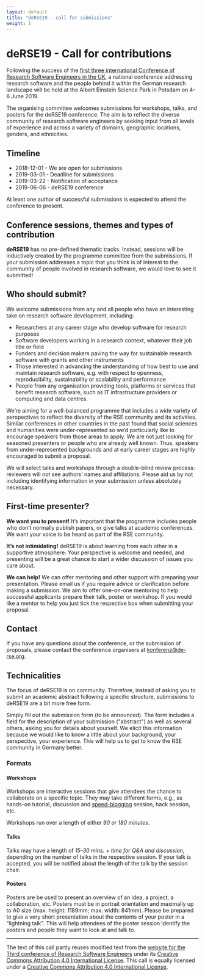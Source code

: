 ```yaml
---
layout: default
title: "deRSE19 - call for submissions"
weight: 1
---
```


# deRSE19 - Call for contributions

Following the success of the [first three international Conference of Research Software Engineers in the UK](https://rse.ac.uk/events/past-conferences/), a national conference addressing research software and the people behind it within the German research landscape will be held at the Albert Einstein Science Park in Potsdam on 4-6 June 2019.

The organising committee welcomes submissions for workshops, talks, and posters for the deRSE19 conference. The aim is to reflect the diverse community of research software engineers by seeking input from all levels of experience and across a variety of domains, geographic locations, genders, and ethnicities.

## Timeline

- 2018-12-01 - We are open for submissions
- 2019-03-01 - Deadline for submissions
- 2019-03-22 - Notification of acceptance
- 2019-06-06 - deRSE19 conference

At least one author of successful submissions is expected to attend the conference to present.

## Conference sessions, themes and types of contribution

**deRSE19** has no pre-defined thematic tracks. Instead, sessions will be inductively created
by the programme committee from the submissions. If your submission addresses a
topic that you think is of interest to the community of people involved in
research software, we would love to see it submitted!

## Who should submit?

We welcome submissions from any and all people who have an interesting take on research software development, including:

- Researchers at any career stage who develop software for research purposes
- Software developers working in a research context, whatever their job title or field
- Funders and decision makers paving the way for sustainable research software with grants and other instruments
- Those interested in advancing the understanding of how best to use and maintain research software, e.g. with respect to openness, reproducibility, sustainability or scalability and performance
- People from any organisation providing tools, platforms or services that benefit research software, such as IT infrastructure providers or computing and data centres.

We’re aiming for a well-balanced programme that includes a wide variety of perspectives to reflect the diversity of the RSE community and its activities. Similar conferences in other countries in the past found that social sciences and humanities were under-represented so we’d particularly like to encourage speakers from those areas to apply. We are not just looking for seasoned presenters or people who are already well known. Thus, speakers from under-represented backgrounds and at early career stages are highly encouraged to submit a proposal.

We will select talks and workshops through a double-blind review process: reviewers will not see authors’ names and affiliations. Please aid us by not including identifying information in your submission unless absolutely necessary.

## First-time presenter?

**We want you to present!** It’s important that the programme includes people who don’t normally publish papers, or give talks at academic conferences. We want your voice to be heard as part of the RSE community.

**It’s not intimidating!** deRSE19 is about learning from each other in a supportive atmosphere. Your perspective is welcome and needed, and presenting will be a great chance to start a wider discussion of issues you care about.

**We can help!** We can offer mentoring and other support with preparing your presentation. Please email us if you require advice or clarification before making a submission. We aim to offer one-on-one mentoring to help successful applicants prepare their talk, poster or workshop. If you would like a mentor to help you just tick the respective box when submitting your proposal.

## Contact

If you have any questions about the conference, or the submission of proposals, please contact the conference organisers at [konferenz@de-rse.org](mailto:konferenz@de-rse.org).

## Technicalities

The focus of deRSE19 is on community. Therefore, instead of asking you to submit an academic abstract
following a specific structure, submissions to deRSE19 are a bit more free form.

Simply fill out the submission form (to be announced). The form includes a field
for the description of your submission ("abstract") as well as several others,
asking you for details about yourself. We elicit this information because we
would like to know a little about your background, your perspective, your
experience. This will help us to get to know the RSE community in Germany better.



### Formats

#### Workshops

Workshops are interactive sessions that give attendees the chance to collaborate
on a specific topic. They may take different forms, e.g., as hands-on tutorial,
discussion and [speed-blogging](https://www.software.ac.uk/term/speed-blogging)
session, hack session, etc.

Workshops run over a length of either *90 or 180 minutes*.

#### Talks

Talks may have a length of *15-30 mins. + time for Q&A and discussion*, depending
on the number of talks in the respective session. If your talk is accepted, you
will be notified about the length of the talk by the session chair.

#### Posters

Posters are be used to present an overview of an idea, a project, a
collaboration, etc. Posters must be in portrait orientation and maximally up to A0 size (max. height: 1189mm; max. width: 841mm). Please be prepared to give a
very short presentation about the contents of your poster in a "lightning talk". 
This will help attendees of the poster
session identify the posters and people they want to look at and talk to.

---

The text of this call partly reuses modified text from the [website for the Third conference of Research Software Engineers](https://rse.ac.uk/conf2018/) under its [Creative Commons Attribution 4.0 International License](https://creativecommons.org/licenses/by/4.0/). This call is equally licensed under a [Creative Commons Attribution 4.0 International License](https://creativecommons.org/licenses/by/4.0/).
